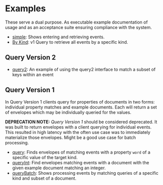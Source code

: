 # Examples

These serve a dual purpose.  As executable example documentation of usage and as an acceptance suite ensuring compliance
with the system.

* [simple](simple): Shows entering and retrieving events.
* [By Kind](bykind): v1 Query to retrieve all events by a specific kind.

## Query Version 2

* [query2](query2): An example of using the query2 interface to match a subset of keys within an event

## Query Version 1
In Query Version 1 clients query for properties of documents in two forms: individual property matches and example
documents.  Each will return a set of envelopes which may be individually queried for the values.

**DEPRECATION NOTE:** _Query Version 1_ should be considered deprecated.  It was built to return envelopes with a client
querying for individual events.  This resulted in high latency with the often use case was to immediately materialize
those envelopes.  Might be a good use case for batch processing.

* [query](query): Finds envelopes of matching events with a property `word` of a specific value of the target kind.
* [queryInt](queryInt): Find envelopes matching events with a document with the given example document matching an
integer.
* [queryBatch](queryBatch): Shows processing events by matching queries of a specific kind and subset of a document.
